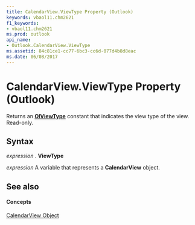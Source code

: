 ```yaml
---
title: CalendarView.ViewType Property (Outlook)
keywords: vbaol11.chm2621
f1_keywords:
- vbaol11.chm2621
ms.prod: outlook
api_name:
- Outlook.CalendarView.ViewType
ms.assetid: 84c81ce1-cc77-6bc3-cc6d-077d4b8d8eac
ms.date: 06/08/2017
---
```



# CalendarView.ViewType Property (Outlook)

Returns an  **[OlViewType](olviewtype-enumeration-outlook.md)** constant that indicates the view type of the view. Read-only.


## Syntax

 _expression_ . **ViewType**

 _expression_ A variable that represents a **CalendarView** object.


## See also


#### Concepts


[CalendarView Object](calendarview-object-outlook.md)

